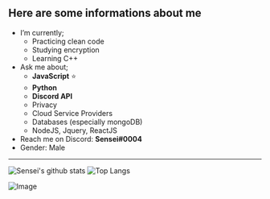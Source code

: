 ## Here are some informations about me 

- I’m currently;
  - Practicing clean code
  - Studying encryption
  - Learning C++
- Ask me about; 
  - **JavaScript** ⭐
  - **Python**
  - **Discord API**
  - Privacy
  - Cloud Service Providers
  - Databases (especially mongoDB)
  - NodeJS, Jquery, ReactJS
- Reach me on Discord: **Sensei#0004**
- Gender: Male
---
![Sensei's github stats](https://github-readme-stats.vercel.app/api?username=Sensei-911&show_icons=true&theme=radical) ![Top Langs](https://github-readme-stats.vercel.app/api/top-langs/?username=Sensei-911&theme=radical)

![Image](https://komarev.com/ghpvc/?username=Sensei-911&color=7289da)
